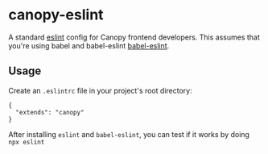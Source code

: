 # canopy-eslint
A standard [eslint](https://eslint.org/) config for Canopy frontend developers. This assumes that you're using babel and babel-eslint [babel-eslint](https://github.com/babel/babel-eslint).

## Usage
Create an `.eslintrc` file in your project's root directory:

```
{
  "extends": "canopy"
}
```
After installing `eslint` and `babel-eslint`, you can test if it works by doing `npx eslint`
